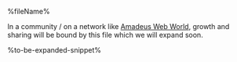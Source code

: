 %fileName%

In a community / on a network like <a class="icon site-world" href="%world-url%">Amadeus Web World</a>, growth and sharing will be bound by this file which we will expand soon.

%to-be-expanded-snippet%
